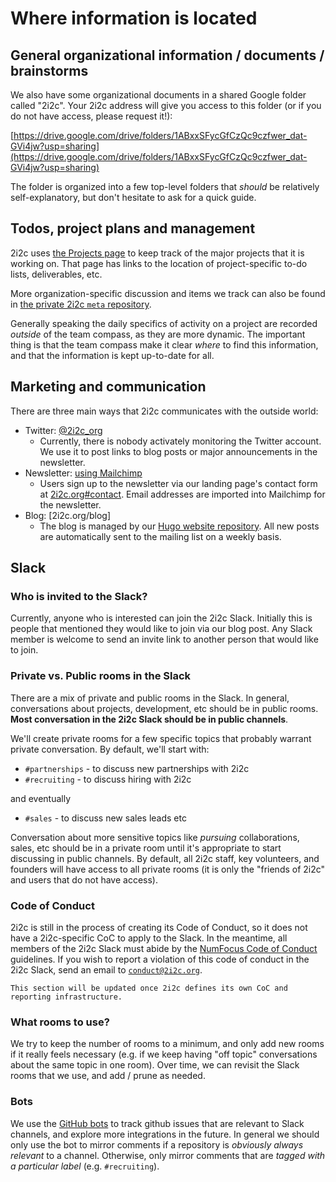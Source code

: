 # Where information is located

## General organizational information / documents / brainstorms

We also have some organizational documents in a shared Google folder called "2i2c". Your 2i2c address will give you access to this folder (or if you do not have access, please request it!):

[https://drive.google.com/drive/folders/1ABxxSFycGfCzQc9czfwer_dat-GVi4jw?usp=sharing](https://drive.google.com/drive/folders/1ABxxSFycGfCzQc9czfwer_dat-GVi4jw?usp=sharing)

The folder is organized into a few top-level folders that *should* be relatively self-explanatory, but don't hesitate to ask for a quick guide.

## Todos, project plans and management

2i2c uses [the Projects page](../reference/projects.md) to keep track of the major projects that it is working on. That page has links to the location of project-specific to-do lists, deliverables, etc.

More organization-specific discussion and items we track can also be found in [the private 2i2c `meta` repository](https://github.com/2i2c-org/meta).

Generally speaking the daily specifics of activity on a project are recorded *outside* of the team compass, as they are more dynamic. The important thing is that the team compass make it clear *where* to find this information, and that the information is kept up-to-date for all.


## Marketing and communication

There are three main ways that 2i2c communicates with the outside world:

- Twitter: [@2i2c_org](https://twitter.com/2i2c_org)
  - Currently, there is nobody activately monitoring the Twitter account. We use it to post links to blog posts or major announcements in the newsletter.
- Newsletter: [using Mailchimp](https://mailchimp.com/)
  - Users sign up to the newsletter via our landing page's contact form at [2i2c.org#contact](https://2i2c.org#contact). Email addresses are imported into Mailchimp for the newsletter.
- Blog: [2i2c.org/blog]
  - The blog is managed by our [Hugo website repository](https://github.com/2i2c-org/2i2c.github.io). All new posts are automatically sent to the mailing list on a weekly basis.

## Slack

### Who is invited to the Slack?

Currently, anyone who is interested can join the 2i2c Slack. Initially this is people that mentioned they would like to join via our blog post. Any Slack member is welcome to send an invite link to another person that would like to join.

### Private vs. Public rooms in the Slack

There are a mix of private and public rooms in the Slack. In general, conversations about projects, development, etc should be in public rooms. **Most conversation in the 2i2c Slack should be in public channels**.

We'll create private rooms for a few specific topics that probably warrant private conversation. By default, we'll start with:

- `#partnerships` - to discuss new partnerships with 2i2c
- `#recruiting` - to discuss hiring with 2i2c

and eventually

- `#sales` - to discuss new sales leads etc

Conversation about more sensitive topics like *pursuing* collaborations, sales, etc should be in a private room until it's appropriate to start discussing in public channels. By default, all 2i2c staff, key volunteers, and founders will have access to all private rooms (it is only the "friends of 2i2c" and users that do not have access).

### Code of Conduct

2i2c is still in the process of creating its Code of Conduct, so it does not have a 2i2c-specific CoC to apply to the Slack. In the meantime, all members of the 2i2c Slack must abide by the [NumFocus Code of Conduct](https://numfocus.org/code-of-conduct) guidelines. If you wish to report a violation of this code of conduct in the 2i2c Slack, send an email to [`conduct@2i2c.org`](mailto:conduct@2i2c.org).

```{warning}
This section will be updated once 2i2c defines its own CoC and reporting infrastructure.
```

### What rooms to use?

We try to keep the number of rooms to a minimum, and only add new rooms if it really feels necessary (e.g. if we keep having "off topic" conversations about the same topic in one room). Over time, we can revisit the Slack rooms that we use, and add / prune as needed.

### Bots

We use the [GitHub bots](https://slack.github.com/) to track github issues that are relevant to Slack channels, and explore more integrations in the future. In general we should only use the bot to mirror comments if a repository is *obviously always relevant* to a channel. Otherwise, only mirror comments that are *tagged with a particular label* (e.g. `#recruiting`).


[^sst1]: **References for Single Source of Truth**: For a few examples, see [this Bitergia post](https://blog.bitergia.com/2020/08/25/why-ospo-teams-need-a-single-source-of-truth/) and [the GitLab SSOT section](https://about.gitlab.com/handbook/values/#single-source-of-truth).

[^remote-work1]: **References for Remote Work**: [The GitLab remote work guide](https://about.gitlab.com/company/culture/all-remote/guide/), [the future of work is written](https://increment.com/remote/future-of-work-is-written/), [RFCs as a management tool](https://buriti.ca/6-lessons-i-learned-while-implementing-technical-rfcs-as-a-management-tool-34687dbf46cb)
